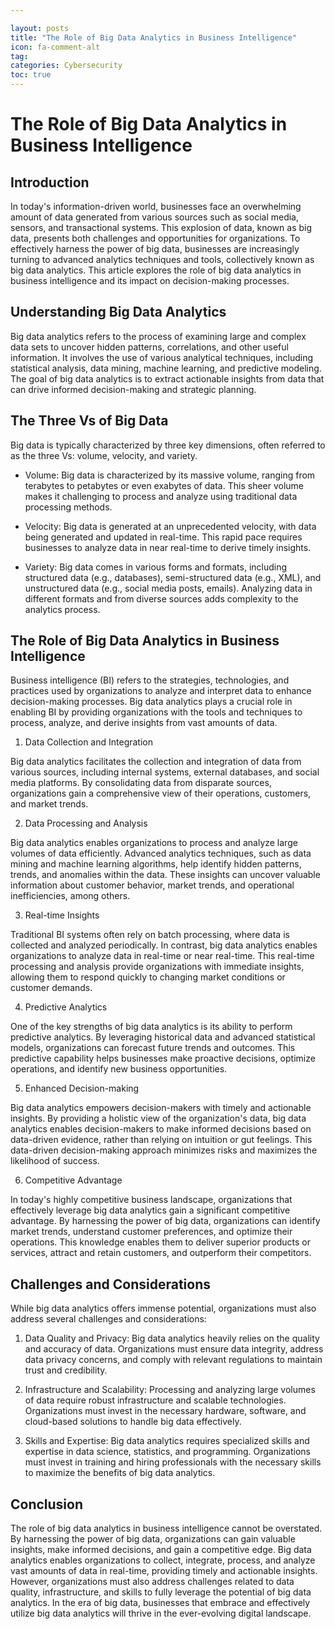 ```yaml
---

layout: posts
title: "The Role of Big Data Analytics in Business Intelligence"
icon: fa-comment-alt
tag:      
categories: Cybersecurity
toc: true
---
```




# The Role of Big Data Analytics in Business Intelligence

## Introduction

In today's information-driven world, businesses face an overwhelming amount of data generated from various sources such as social media, sensors, and transactional systems. This explosion of data, known as big data, presents both challenges and opportunities for organizations. To effectively harness the power of big data, businesses are increasingly turning to advanced analytics techniques and tools, collectively known as big data analytics. This article explores the role of big data analytics in business intelligence and its impact on decision-making processes.

## Understanding Big Data Analytics

Big data analytics refers to the process of examining large and complex data sets to uncover hidden patterns, correlations, and other useful information. It involves the use of various analytical techniques, including statistical analysis, data mining, machine learning, and predictive modeling. The goal of big data analytics is to extract actionable insights from data that can drive informed decision-making and strategic planning.

## The Three Vs of Big Data

Big data is typically characterized by three key dimensions, often referred to as the three Vs: volume, velocity, and variety.

- Volume: Big data is characterized by its massive volume, ranging from terabytes to petabytes or even exabytes of data. This sheer volume makes it challenging to process and analyze using traditional data processing methods.

- Velocity: Big data is generated at an unprecedented velocity, with data being generated and updated in real-time. This rapid pace requires businesses to analyze data in near real-time to derive timely insights.

- Variety: Big data comes in various forms and formats, including structured data (e.g., databases), semi-structured data (e.g., XML), and unstructured data (e.g., social media posts, emails). Analyzing data in different formats and from diverse sources adds complexity to the analytics process.

## The Role of Big Data Analytics in Business Intelligence

Business intelligence (BI) refers to the strategies, technologies, and practices used by organizations to analyze and interpret data to enhance decision-making processes. Big data analytics plays a crucial role in enabling BI by providing organizations with the tools and techniques to process, analyze, and derive insights from vast amounts of data.

1. Data Collection and Integration

Big data analytics facilitates the collection and integration of data from various sources, including internal systems, external databases, and social media platforms. By consolidating data from disparate sources, organizations gain a comprehensive view of their operations, customers, and market trends.

2. Data Processing and Analysis

Big data analytics enables organizations to process and analyze large volumes of data efficiently. Advanced analytics techniques, such as data mining and machine learning algorithms, help identify hidden patterns, trends, and anomalies within the data. These insights can uncover valuable information about customer behavior, market trends, and operational inefficiencies, among others.

3. Real-time Insights

Traditional BI systems often rely on batch processing, where data is collected and analyzed periodically. In contrast, big data analytics enables organizations to analyze data in real-time or near real-time. This real-time processing and analysis provide organizations with immediate insights, allowing them to respond quickly to changing market conditions or customer demands.

4. Predictive Analytics

One of the key strengths of big data analytics is its ability to perform predictive analytics. By leveraging historical data and advanced statistical models, organizations can forecast future trends and outcomes. This predictive capability helps businesses make proactive decisions, optimize operations, and identify new business opportunities.

5. Enhanced Decision-making

Big data analytics empowers decision-makers with timely and actionable insights. By providing a holistic view of the organization's data, big data analytics enables decision-makers to make informed decisions based on data-driven evidence, rather than relying on intuition or gut feelings. This data-driven decision-making approach minimizes risks and maximizes the likelihood of success.

6. Competitive Advantage

In today's highly competitive business landscape, organizations that effectively leverage big data analytics gain a significant competitive advantage. By harnessing the power of big data, organizations can identify market trends, understand customer preferences, and optimize their operations. This knowledge enables them to deliver superior products or services, attract and retain customers, and outperform their competitors.

## Challenges and Considerations

While big data analytics offers immense potential, organizations must also address several challenges and considerations:

1. Data Quality and Privacy: Big data analytics heavily relies on the quality and accuracy of data. Organizations must ensure data integrity, address data privacy concerns, and comply with relevant regulations to maintain trust and credibility.

2. Infrastructure and Scalability: Processing and analyzing large volumes of data require robust infrastructure and scalable technologies. Organizations must invest in the necessary hardware, software, and cloud-based solutions to handle big data effectively.

3. Skills and Expertise: Big data analytics requires specialized skills and expertise in data science, statistics, and programming. Organizations must invest in training and hiring professionals with the necessary skills to maximize the benefits of big data analytics.

## Conclusion

The role of big data analytics in business intelligence cannot be overstated. By harnessing the power of big data, organizations can gain valuable insights, make informed decisions, and gain a competitive edge. Big data analytics enables organizations to collect, integrate, process, and analyze vast amounts of data in real-time, providing timely and actionable insights. However, organizations must also address challenges related to data quality, infrastructure, and skills to fully leverage the potential of big data analytics. In the era of big data, businesses that embrace and effectively utilize big data analytics will thrive in the ever-evolving digital landscape.